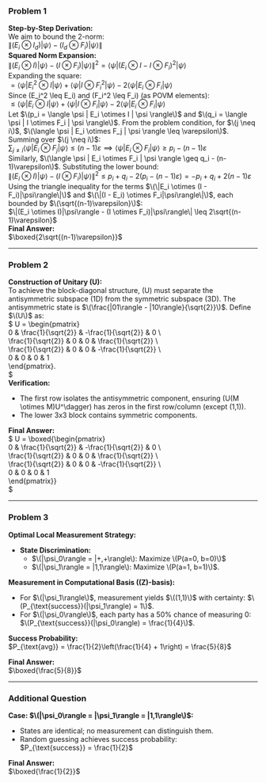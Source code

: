 ### Problem 1  
**Step-by-Step Derivation:**  
We aim to bound the 2-norm:  
$\|(E_i \otimes I_d)|\psi\rangle - (I_d \otimes F_i)|\psi\rangle\|$  
**Squared Norm Expansion:**  
$\|(E_i \otimes I)|\psi\rangle - (I \otimes F_i)|\psi\rangle\|^2 = \langle \psi | (E_i \otimes I - I \otimes F_i)^2 | \psi \rangle$  
Expanding the square:  
$= \langle \psi | E_i^2 \otimes I | \psi \rangle + \langle \psi | I \otimes F_i^2 | \psi \rangle - 2 \langle \psi | E_i \otimes F_i | \psi \rangle$  
Since \(E_i^2 \leq E_i\) and \(F_i^2 \leq F_i\) (as POVM elements):  
$\leq \langle \psi | E_i \otimes I | \psi \rangle + \langle \psi | I \otimes F_i | \psi \rangle - 2 \langle \psi | E_i \otimes F_i | \psi \rangle$  
Let $\(p_i = \langle \psi | E_i \otimes I | \psi \rangle\)$ and $\(q_i = \langle \psi | I \otimes F_i | \psi \rangle\)$. From the problem condition, for $\(j \neq i\)$, $\(\langle \psi | E_i \otimes F_j | \psi \rangle \leq \varepsilon\)$. Summing over $\(j \neq i\)$:  
$\sum_{j \neq i} \langle \psi | E_i \otimes F_j | \psi \rangle \leq (n-1)\varepsilon \implies \langle \psi | E_i \otimes F_i | \psi \rangle \geq p_i - (n-1)\varepsilon$  
Similarly, $\(\langle \psi | E_i \otimes F_i | \psi \rangle \geq q_i - (n-1)\varepsilon\)$. Substituting the lower bound:  
$\|(E_i \otimes I)|\psi\rangle - (I \otimes F_i)|\psi\rangle\|^2 \leq p_i + q_i - 2(p_i - (n-1)\varepsilon) = -p_i + q_i + 2(n-1)\varepsilon$  
Using the triangle inequality for the terms $\(\|E_i \otimes (I - F_i)|\psi\rangle\|\)$ and $\(\|(I - E_i) \otimes F_i|\psi\rangle\|\)$, each bounded by $\(\sqrt{(n-1)\varepsilon}\)$:  
$\|(E_i \otimes I)|\psi\rangle - (I \otimes F_i)|\psi\rangle\| \leq 2\sqrt{(n-1)\varepsilon}$  
**Final Answer:**  
$\boxed{2\sqrt{(n-1)\varepsilon}}$  

---

### Problem 2  
**Construction of Unitary \(U\):**  
To achieve the block-diagonal structure, \(U\) must separate the antisymmetric subspace (1D) from the symmetric subspace (3D). The antisymmetric state is $\(\frac{|01\rangle - |10\rangle}{\sqrt{2}}\)$. Define $\(U\)$ as:  
$
U = \begin{pmatrix}  
0 & \frac{1}{\sqrt{2}} & -\frac{1}{\sqrt{2}} & 0 \\  
\frac{1}{\sqrt{2}} & 0 & 0 & \frac{1}{\sqrt{2}} \\  
\frac{1}{\sqrt{2}} & 0 & 0 & -\frac{1}{\sqrt{2}} \\  
0 & 0 & 0 & 1  
\end{pmatrix}.  
$  
**Verification:**  
- The first row isolates the antisymmetric component, ensuring \(U(M \otimes M)U^\dagger\) has zeros in the first row/column (except (1,1)).  
- The lower 3x3 block contains symmetric components.  

**Final Answer:**  
$
U = \boxed{\begin{pmatrix}  
0 & \frac{1}{\sqrt{2}} & -\frac{1}{\sqrt{2}} & 0 \\  
\frac{1}{\sqrt{2}} & 0 & 0 & \frac{1}{\sqrt{2}} \\  
\frac{1}{\sqrt{2}} & 0 & 0 & -\frac{1}{\sqrt{2}} \\  
0 & 0 & 0 & 1  
\end{pmatrix}}  
$  

---

### Problem 3  
**Optimal Local Measurement Strategy:**  
- **State Discrimination:**  
  - $\(|\psi_0\rangle = |+,+\rangle\): Maximize \(P(a=0, b=0)\)$
  - $\(|\psi_1\rangle = |1,1\rangle\): Maximize \(P(a=1, b=1)\)$.  

**Measurement in Computational Basis (\(Z\)-basis):**  
- For $\(|\psi_1\rangle\)$, measurement yields $\((1,1)\)$ with certainty: $\(P_{\text{success}}(|\psi_1\rangle) = 1\)$.  
- For $\(|\psi_0\rangle\)$, each party has a 50% chance of measuring 0: $\(P_{\text{success}}(|\psi_0\rangle) = \frac{1}{4}\)$.  

**Success Probability:**  
$P_{\text{avg}} = \frac{1}{2}\left(\frac{1}{4} + 1\right) = \frac{5}{8}$  

**Final Answer:**  
$\boxed{\frac{5}{8}}$  

---

### Additional Question  
**Case: $\(|\psi_0\rangle = |\psi_1\rangle = |1,1\rangle\)$:**  
- States are identical; no measurement can distinguish them.  
- Random guessing achieves success probability:  
$P_{\text{success}} = \frac{1}{2}$  

**Final Answer:**  
$\boxed{\frac{1}{2}}$ 

